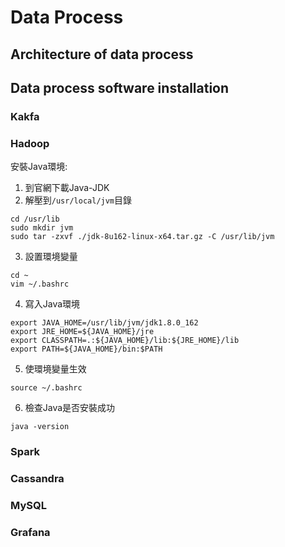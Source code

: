 # Data Process
## Architecture of data process
## Data process software installation
### Kakfa
### Hadoop
安裝Java環境:
1. 到官網下載Java-JDK
2. 解壓到`/usr/local/jvm`目錄
```shell
cd /usr/lib
sudo mkdir jvm
sudo tar -zxvf ./jdk-8u162-linux-x64.tar.gz -C /usr/lib/jvm
```
3. 設置環境變量
```shell
cd ~
vim ~/.bashrc
```
4. 寫入Java環境
```
export JAVA_HOME=/usr/lib/jvm/jdk1.8.0_162
export JRE_HOME=${JAVA_HOME}/jre
export CLASSPATH=.:${JAVA_HOME}/lib:${JRE_HOME}/lib
export PATH=${JAVA_HOME}/bin:$PATH
```
5. 使環境變量生效
```
source ~/.bashrc
```
6. 檢查Java是否安裝成功
```
java -version
```



### Spark
### Cassandra
### MySQL
### Grafana

